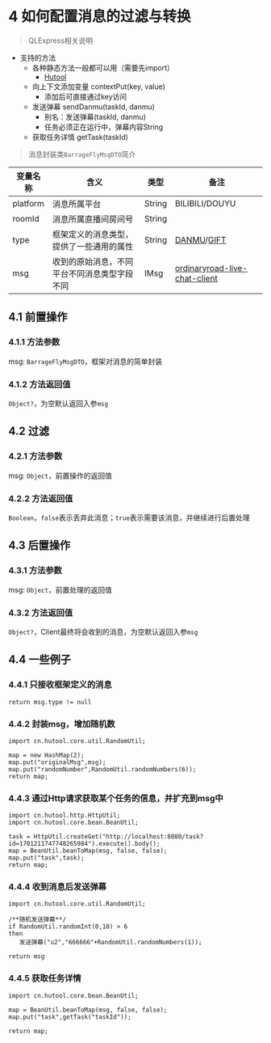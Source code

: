 # 4 如何配置消息的过滤与转换

> QLExpress相关说明

- 支持的方法
    - 各种静态方法一般都可以用（需要先import）
        - [Hutool](https://www.hutool.cn/docs)
    - 向上下文添加变量 contextPut(key, value)
        - 添加后可直接通过key访问
    - 发送弹幕 sendDanmu(taskId, danmu)
        - 别名：发送弹幕(taskId, danmu)
        - 任务必须正在运行中，弹幕内容String
    - 获取任务详情 getTask(taskId)

> 消息封装类`BarrageFlyMsgDTO`简介

| 变量名称     | 含义                     | 类型     | 备注                                                                                                                                                                                                                                                                                                                                                                                                                                                              |
|----------|------------------------|--------|-----------------------------------------------------------------------------------------------------------------------------------------------------------------------------------------------------------------------------------------------------------------------------------------------------------------------------------------------------------------------------------------------------------------------------------------------------------------|
| platform | 消息所属平台                 | String | BILIBILI/DOUYU                                                                                                                                                                                                                                                                                                                                                                                                                                                  |
| roomId   | 消息所属直播间房间号             | String |                                                                                                                                                                                                                                                                                                                                                                                                                                                                 |
| type     | 框架定义的消息类型，提供了一些通用的属性   | String | [DANMU](https://github.com/OrdinaryRoad-Project/ordinaryroad-live-chat-client/blob/main/live-chat-client-commons/live-chat-client-commons-base/src/main/java/tech/ordinaryroad/live/chat/client/commons/base/msg/IDanmuMsg.java)/[GIFT](https://github.com/OrdinaryRoad-Project/ordinaryroad-live-chat-client/blob/main/live-chat-client-commons/live-chat-client-commons-base/src/main/java/tech/ordinaryroad/live/chat/client/commons/base/msg/IGiftMsg.java) |
| msg      | 收到的原始消息，不同平台不同消息类型字段不同 | IMsg   | [ordinaryroad-live-chat-client](https://github.com/OrdinaryRoad-Project/ordinaryroad-live-chat-client)                                                                                                                                                                                                                                                                                                                                                          |

## 4.1 前置操作

### 4.1.1 方法参数

msg: `BarrageFlyMsgDTO`，框架对消息的简单封装

### 4.1.2 方法返回值

`Object?`，为空默认返回入参`msg`

## 4.2 过滤

### 4.2.1 方法参数

msg: `Object`，前置操作的返回值

### 4.2.2 方法返回值

`Boolean`，`false`表示丢弃此消息；`true`表示需要该消息，并继续进行后置处理

## 4.3 后置操作

### 4.3.1 方法参数

msg: `Object`，前置处理的返回值

### 4.3.2 方法返回值

`Object?`，Client最终将会收到的消息，为空默认返回入参`msg`

## 4.4 一些例子

### 4.4.1 只接收框架定义的消息

```
return msg.type != null
```

### 4.4.2 封装msg，增加随机数

```
import cn.hutool.core.util.RandomUtil;

map = new HashMap(2);
map.put("originalMsg",msg);
map.put("randomNumber",RandomUtil.randomNumbers(6));
return map;
```

### 4.4.3 通过Http请求获取某个任务的信息，并扩充到msg中

```
import cn.hutool.http.HttpUtil;
import cn.hutool.core.bean.BeanUtil;

task = HttpUtil.createGet("http://localhost:8080/task?id=1701211747748265984").execute().body();
map = BeanUtil.beanToMap(msg, false, false);
map.put("task",task);
return map;
```

### 4.4.4 收到消息后发送弹幕

```
import cn.hutool.core.util.RandomUtil;

/**随机发送弹幕**/
if RandomUtil.randomInt(0,10) > 6
then
   发送弹幕("u2","666666"+RandomUtil.randomNumbers(1));

return msg
```

### 4.4.5 获取任务详情

```
import cn.hutool.core.bean.BeanUtil;

map = BeanUtil.beanToMap(msg, false, false);
map.put("task",getTask("taskId"));

return map;
```